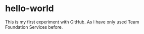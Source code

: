 # hello-world
This is my first experiment with GitHub. As I have only used Team Foundation Services before.

